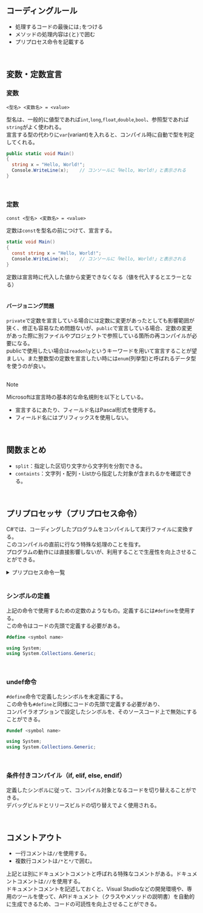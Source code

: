 ## コーディングルール
- 処理するコードの最後には`;`をつける
- メソッドの処理内容は`{`と`}`で囲む
- プリプロセス命令を記載する
<br>

## 変数・定数宣言
### 変数
`<型名> <変数名> = <value>`<br>

型名は、一般的に値型であれば`int`,`long`,`float`,`double`,`bool`、参照型であれば`string`がよく使われる。<br>
宣言する型の代わりに`var`(variant)を入れると、コンパイル時に自動で型を判定してくれる。<br>

```C#
public static void Main()
{
  string x = "Hello, World!";
  Console.WriteLine(x);    // コンソールに「Hello, World!」と表示される
}
```
<br>

### 定数
`const <型名> <変数名> = <value>`<br>

定数は`const`を型名の前につけて、宣言する。<br>
```C#
static void Main()
{
  const string x = "Hello, World!";
  Console.WriteLine(x);    // コンソールに「Hello, World!」と表示される
}
```
定数は宣言時に代入した値から変更できなくなる（値を代入するとエラーとなる）<br>
<br>

#### バージョニング問題
`private`で定数を宣言している場合には定数に変更があったとしても影響範囲が狭く、修正も容易なため問題ないが、`public`で宣言している場合、定数の変更があった際に別ファイルやプロジェクトで参照している箇所の再コンパイルが必要になる。<br>
publicで使用したい場合は`readonly`というキーワードを用いて宣言することが望ましい。また整数型の定数を宣言したい時には`enum`(列挙型)と呼ばれるデータ型を使うのが良い。<br>
<br>

> [!NOTE]
> Microsoftは宣言時の基本的な命名規則を以下としている。<br>
> - 宣言するにあたり、フィールド名はPascal形式を使用する。<br>
> - フィールド名にはプリフィックスを使用しない。
<br>

## 関数まとめ
- `split`：指定した区切り文字から文字列を分割できる。
- `containts`：文字列・配列・Listから指定した対象が含まれるかを確認できる。
<br>

## プリプロセッサ（プリプロセス命令）
C#では、コーディングしたプログラムをコンパイルして実行ファイルに変換する。<br>
このコンパイルの直前に行なう特殊な処理のことを指す。<br>
プログラムの動作には直接影響しないが、利用することで生産性を向上させることができる。<br>
<details><summary>プリプロセス命令一覧</summary><ul><li>define</li><li>if</li><li>elif</li><li>else</li><li>endif</li><li>error</li><li>line</li><li>nullable</li><li>pragma</li><li>pragma checksum</li><li>pragma warning</li><li>region</li><li>end region</li><li>undef</li><li>warning</li></ul></details>
<br>

### シンボルの定義
上記の命令で使用するための定数のようなもの。定義するには`#define`を使用する。<br>
この命令はコードの先頭で定義する必要がある。<br>
```C#
#define <symbol name>

using System;
using System.Collections.Generic;
```
<br>

### undef命令
`#define`命令で定義したシンボルを未定義にする。<br>
この命令も`#define`と同様にコードの先頭で定義する必要があり、<br>
コンパイラオプションで設定したシンボルを、そのソースコード上で無効にすることができる。<br>
```C#
#undef <symbol name>

using System;
using System.Collections.Generic;
```
<br>

### 条件付きコンパイル（if, elif, else, endif）
定義したシンボルに従って、コンパイル対象となるコードを切り替えることができる。<br>
デバッグビルドとリリースビルドの切り替えでよく使用される。<br>

<br>

## コメントアウト
- 一行コメントは`//`を使用する。<br>
- 複数行コメントは`/*`と`*/`で囲む。<br>

上記とは別にドキュメントコメントと呼ばれる特殊なコメントがある。ドキュメントコメントは`///`を使用する。<br>
ドキュメントコメントを記述しておくと、Visual Studioなどの開発環境や、専用のツールを使って、APIドキュメント（クラスやメソッドの説明書）を自動的に生成できるため、コードの可読性を向上させることができる。
